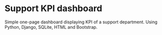 # Support KPI dashboard
Simple one-page dashboard displaying KPI of a support department. Using Python, Django, SQLite, HTML and Bootstrap.
